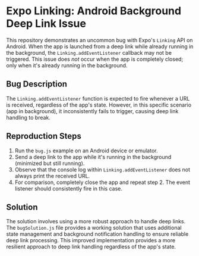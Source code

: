 # Expo Linking: Android Background Deep Link Issue

This repository demonstrates an uncommon bug with Expo's `Linking` API on Android.  When the app is launched from a deep link while already running in the background, the `Linking.addEventListener` callback may not be triggered.  This issue does *not* occur when the app is completely closed; only when it's already running in the background.

## Bug Description

The `Linking.addEventListener` function is expected to fire whenever a URL is received, regardless of the app's state.  However, in this specific scenario (app in background), it inconsistently fails to trigger, causing deep link handling to break.

## Reproduction Steps

1. Run the `bug.js` example on an Android device or emulator.
2. Send a deep link to the app while it's running in the background (minimized but still running).
3. Observe that the console log within `Linking.addEventListener` does not always print the received URL.
4. For comparison, completely close the app and repeat step 2.  The event listener should consistently fire in this case.

## Solution

The solution involves using a more robust approach to handle deep links. The `bugSolution.js` file provides a working solution that uses additional state management and background notification handling to ensure reliable deep link processing. This improved implementation provides a more resilient approach to deep link handling regardless of the app's state.